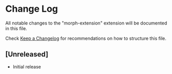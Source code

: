 # Change Log
All notable changes to the "morph-extension" extension will be documented in this file.

Check [Keep a Changelog](http://keepachangelog.com/) for recommendations on how to structure this file.

## [Unreleased]
- Initial release